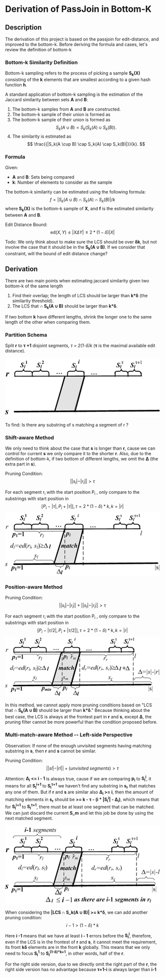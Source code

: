 # Derivation of PassJoin in Bottom-K
## Description
The derivation of this project is based on the passjoin for edit-distance, and improved to the bottom-k.
Before deriving the formula and cases, let's review the definition of bottom-k

### Bottom-k Similarity Definition


Bottom-k sampling refers to the process of picking a sample **S<sub>k</sub>(X)** consisting of the **k** elements that are smallest according to a given hash function **h**.

A standard application of bottom-k sampling is the estimation of the Jaccard similarity between sets **A** and **B**:

1. The bottom-k samples from **A** and **B** are constructed.
2. The bottom-k sample of their union is formed as 
2. The bottom-k sample of their union is formed as $$ S_k(A ∪ B) = S_k(S_k(A) ∪ S_k(B)). $$
3. The similarity is estimated as $$ \frac{{|S_k(A \cup B) \cap S_k(A) \cap S_k(B)|}}{k}. $$

### Formula

Given:

- **A** and **B**: Sets being compared
- **k**: Number of elements to consider as the sample

The bottom-k similarity can be estimated using the following formula:
$$
    f = |S_k(A ∪ B) ∩ S_k(A) ∩ S_k(B)| / k
$$
where **S<sub>k</sub>(X)** is the bottom-k sample of **X**, and **f** is the estimated similarity between **A** and **B**.

Edit Distance Bound: 
$$
    \text{ed}(X,Y) \leq |X \Delta Y| \leq 2*(1 - \delta)|X|
$$

Todo:
We only think about to make sure the LCS should be over **δk**, but not involve the case that it should be in the **S<sub>k</sub>(A ∪ B)**. If we consider that constraint, will the bound of edit distance change?

## Derivation
There are two main points when estimating jaccard similarity given two bottom-k of the same length

1. Find their overlap; the length of LCS should be larger than **k*δ** (the similarity threshold).
2. The LCS that **∩ S<sub>k</sub>(A ∪ B)** should be larger than **k*δ**.

If two bottom **k** have different lengths, shrink the longer one to the same length of the other when comparing them.

### Partition Schema
Split **r** to **τ +1** disjoint segments, **τ = 2*(1-δ)*k** (**τ** is the maximal available edit distance).

![Alt text](images/split.png)

To find: Is there any substring of s matching a segment of r ?

### Shift-aware Method
We only need to think about the case that **s** is longer than **r**, cause we can control for current **s** we only compare it to the shorter **r**. Also, due to the definition of bottom-k, if two bottom of different lengths, we omit the **Δ** (the extra part in **s**).

Pruning Condition:
$$
||s_l|-|r_l|| > τ
$$

For each segment r<sub>i</sub> with the start position P<sub>i</sub> , only compare to the substrings with start position in                                    
$$
[P_i - |τ| , P_i + |τ|], τ = 2*(1-δ)*k, k = |r| 
$$
![Alt text](images/Shift-based.png)

### Position-aware Method
Pruning Condition:
$$
||s_l|-|r_l|| + ||s_l|-|r_l||> τ
$$

For each segment r<sub>i</sub> with the start position P<sub>i</sub> , only compare to the substrings with start position in                                    
$$
[P_i - |τ/2| , P_i + |τ/2|], τ = 2*(1-δ)*k, k = |r| 
$$
![Alt text](images/position-aware.png)

In this method, we cannot apply more pruning conditions based on "LCS that **∩ S<sub>k</sub>(A ∪ B)** should be larger than **k*δ**." Because thinking about the best case, the LCS is always at the frontest part in **r** and **s**, except **Δ**, the pruning filter cannot be more powerful than the condition proposed before.

### Multi-match-aware Method -- Left-side Perspective
Observation: If none of the enough unvisited segments having matching substring in **s**, then **r** and **s** cannot be similar.

Pruning Condition:
$$ 
||sl|-|rl||+ (unvisited \; segments) > τ
$$

Attention: **Δ<sub>i</sub> <= i - 1** is always true, cause if we are comparing **p<sub>i</sub>** to **S<sub>l</sub><sup>i</sup>**, it means for all **S<sub>l</sub><sup>i+1</sup>** to **S<sub>l</sub><sup>τ+1</sup>** we haven't find any substring in **s<sub>r</sub>** that matches any one of them. But if **r** and **s** are similar also **Δ<sub>i</sub> >= i**, then the amount of matching elements in **s<sub>r</sub>** should be **>= k - τ - (i * |S<sub>l</sub><sup>i</sup>| - Δ<sub>i</sub>)**, which means that for **S<sub>l</sub><sup>i+1</sup>** to **S<sub>l</sub><sup>τ+1</sup>**, there must be at least one segment that can be matched. We can just discard the current **S_m** and let this job be done by using the next matched segment.

![Alt text](images/left_side.png)

When considering the **|LCS ∩ S_k(A ∪ B)| >= k*δ**, we can add another pruning condition:
$$ 
    i -1  > (1-δ)*k
$$

Here **i -1** means that we have at least **i - 1** errors before the **S<sub>l</sub><sup>i</sup>**, therefore, even if the LCS is in the frontest of **r** and **s**, it cannot meet the requirement, its front **kδ** elements are in the front **k** globally. This means that we only need to focus **S<sub>l</sub><sup>1</sup>** to **S<sub>l</sub><sup>(1-δ)*k+1</sup>**, in other words, half of the **r**.

For the right side version, due to we directly omit the right part of the **r**, the right side version has no advantage because **τ+1-i** is always larger than **i-1**